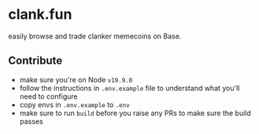 # clank.fun

easily browse and trade clanker memecoins on Base.

## Contribute

* make sure you're on Node `v19.9.0`
* follow the instructions in `.env.example` file to understand what you'll need to configure
* copy envs in `.env.example` to `.env`
* make sure to run `build` before you raise any PRs to make sure the build passes
